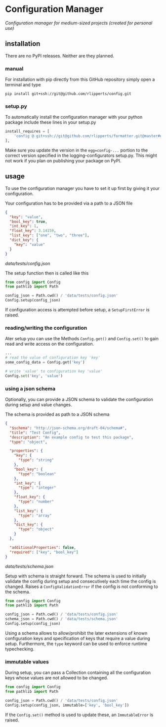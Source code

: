 # Configuration Manager
_Configuration manager for medium-sized projects (created for personal use)_

## installation
There are no PyPI releases. Neither are they planned.

### manual
For installation with pip directly from this GitHub repository simply open a terminal and type
```
pip install git+ssh://git@github.com/rlipperts/config.git
```

### setup.py
To automatically install the configuration manager with your python package include these lines in 
your setup.py
```python
install_requires = [
    'config @ git+ssh://git@github.com/rlipperts/formatter.git@master#egg=config-0.0.0',
],
```
Make sure you update the version in the `egg=config-...` portion to the correct 
version specified in the logging-configurators setup.py. This might not work if you plan on 
publishing your package on PyPI.

## usage

To use the configuration manager you have to set it up first by giving it your configuration.

Your configuration has to be provided via a path to a JSON file
```json
{
  "key": "value",
  "bool_key": true,
  "int_key": 1,
  "float_key": 3.14159,
  "list_key": ["one", "two", "three"],
  "dict_key": {
    "key": "value"
  }
}
```
_data/tests/config.json_

The setup function then is called like this
```python
from config import Config
from pathlib import Path

config_json = Path.cwd() / 'data/tests/config.json'
Config.setup(config_json)
```
If configuration access is attempted before setup, a `SetupFirstError` is raised.

### reading/writing the configuration
Ater setup you can use the Methods `Config.get()` and `Config.set()` to gain read and write access 
on the configuration.
```python
...
# read the value of configuration key 'key'
some_config_data = Config.get('key')

# write 'value' to configuration key 'value'
Config.set('key', 'value')
```

### using a json schema
Optionally, you can provide a JSON schema to validate the configuration during setup and value 
changes.

The schema is provided as path to a JSON schema
```json
{
  "$schema": "http://json-schema.org/draft-04/schema#",
  "title": "Test Config",
  "description": "An example config to test this package",
  "type": "object",

  "properties": {
    "key": {
      "type": "string"
    },
    "bool_key": {
      "type": "boolean"
    },
    "int_key": {
      "type": "integer"
    },
    "float_key": {
      "type": "number"
    },
    "list_key": {
      "type": "array"
    },
    "dict_key": {
      "type": "object"
    }
  },

  "additionalProperties": false,
  "required": ["key", "bool_key"]
}
```
_data/tests/schema.json_


Setup with schema is straight forward. The schema is used to initially validate the config during 
setup and consecutively each time the config is changed. Raises a `ConfigValidationError` if the 
config is not conforming to the schema.
```python
from config import Config
from pathlib import Path

config_json = Path.cwd() / 'data/tests/config.json'
schema_json = Path.cwd() / 'data/tests/schema.json'
Config.setup(config_json)
```
Using a schema allows to allow/prohibit the later extensions of known configuration keys and 
specification of keys that require a value during setup. Furthermore, the `type` keyword can be 
used to enforce runtime typechecking.

### immutable values
During setup, you can pass a Collection containing all the configuration keys whose values are not 
allowed to be changed.
```python
from config import Config
from pathlib import Path

config_json = Path.cwd() / 'data/tests/config.json'
Config.setup(config_json, immutable=['key', 'bool_key'])
```
If the `Config.set()` method is used to update these, an `ImmutableError` is raised.